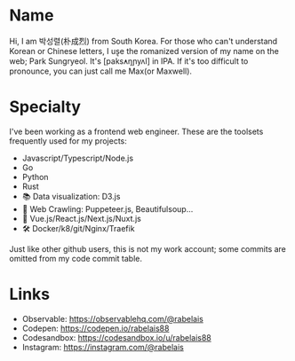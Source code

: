 # Name
Hi, I am 박성렬(朴成烈) from South Korea. For those who can't understand Korean or Chinese letters, I use the romanized version of my name on the web; Park Sungryeol. It's [pak̚s̕ʌŋɲyʌl] in IPA. If it's too difficult to pronounce, you can just call me Max(or Maxwell).

# Specialty
I've been working as a frontend web engineer. These are the toolsets frequently used for my projects:

 - Javascript/Typescript/Node.js
 - Go
 - Python
 - Rust
 - 📚 Data visualization: D3.js
 - 🧶 Web Crawling: Puppeteer.js, Beautifulsoup...
 - 👀 Vue.js/React.js/Next.js/Nuxt.js
 - 🛠 Docker/k8/git/Nginx/Traefik

Just like other github users, this is not my work account; some commits are omitted from my code commit table.

# Links

- Observable: https://observablehq.com/@rabelais
- Codepen: https://codepen.io/rabelais88
- Codesandbox: https://codesandbox.io/u/rabelais88
- Instagram: https://instagram.com/@rabelais
